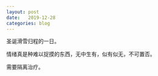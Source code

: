 ```yaml
---
layout: post
date:   2019-12-28
categories: blog
---
```



圣诞滑雪归程的一日。  

情绪真是种难以捉摸的东西，无中生有，似有似无，不可置否。  

需要隔离治疗。









